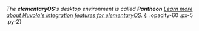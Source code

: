 *The **elementaryOS**'s desktop environment is called **Pantheon**
[Learn more about Nuvola's integration features for elementaryOS](:4/desktops/pantheon.html).*
{: .opacity-60 .px-5 .py-2}
